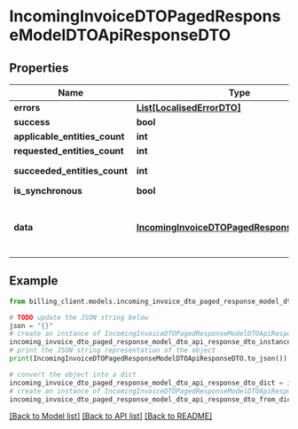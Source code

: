 # IncomingInvoiceDTOPagedResponseModelDTOApiResponseDTO


## Properties

Name | Type | Description | Notes
------------ | ------------- | ------------- | -------------
**errors** | [**List[LocalisedErrorDTO]**](LocalisedErrorDTO.md) |  | [optional] 
**success** | **bool** |  | [optional] 
**applicable_entities_count** | **int** |  | [optional] 
**requested_entities_count** | **int** |  | [optional] 
**succeeded_entities_count** | **int** |  | [optional] [readonly] 
**is_synchronous** | **bool** |  | [optional] 
**data** | [**IncomingInvoiceDTOPagedResponseModelDTO**](IncomingInvoiceDTOPagedResponseModelDTO.md) | The updated entity in case of modifications or creation | [optional] 

## Example

```python
from billing_client.models.incoming_invoice_dto_paged_response_model_dto_api_response_dto import IncomingInvoiceDTOPagedResponseModelDTOApiResponseDTO

# TODO update the JSON string below
json = "{}"
# create an instance of IncomingInvoiceDTOPagedResponseModelDTOApiResponseDTO from a JSON string
incoming_invoice_dto_paged_response_model_dto_api_response_dto_instance = IncomingInvoiceDTOPagedResponseModelDTOApiResponseDTO.from_json(json)
# print the JSON string representation of the object
print(IncomingInvoiceDTOPagedResponseModelDTOApiResponseDTO.to_json())

# convert the object into a dict
incoming_invoice_dto_paged_response_model_dto_api_response_dto_dict = incoming_invoice_dto_paged_response_model_dto_api_response_dto_instance.to_dict()
# create an instance of IncomingInvoiceDTOPagedResponseModelDTOApiResponseDTO from a dict
incoming_invoice_dto_paged_response_model_dto_api_response_dto_from_dict = IncomingInvoiceDTOPagedResponseModelDTOApiResponseDTO.from_dict(incoming_invoice_dto_paged_response_model_dto_api_response_dto_dict)
```
[[Back to Model list]](../README.md#documentation-for-models) [[Back to API list]](../README.md#documentation-for-api-endpoints) [[Back to README]](../README.md)


